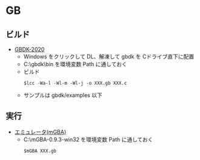 # GB

## ビルド
- [GBDK-2020](https://github.com/gbdk-2020/gbdk-2020)
    - Windows をクリックして DL、解凍して gbdk を Cドライブ直下に配置
    - C:\gbdk\bin を環境変数 Path に通しておく
    - ビルド
        ~~~
        $lcc -Wa-l -Wl-m -Wl-j -o XXX.gb XXX.c
        ~~~
    - サンプルは gbdk/examples 以下

## 実行
- [エミュレータ(mGBA)](https://mgba.io/)
    - C:\mGBA-0.9.3-win32 を環境変数 Path に通しておく
        ~~~
        $mGBA XXX.gb
        ~~~